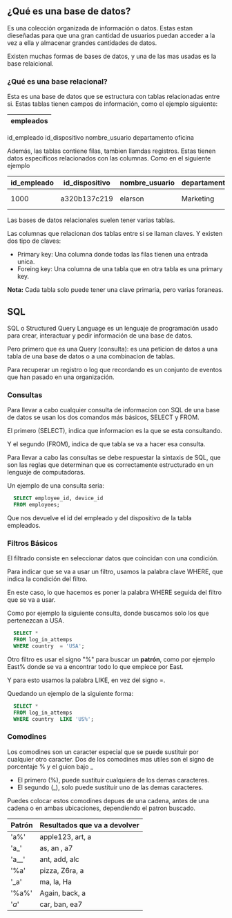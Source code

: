 ## ¿Qué es una base de datos?

Es una colección organizada de información o datos. Estas estan dieseñadas para que una gran cantidad de usuarios puedan acceder a la vez a ella y almacenar grandes cantidades de datos. 

Existen muchas formas de bases de datos, y una de las mas usadas es la base relaicional. 

### ¿Qué es una base relacional?

Esta es una base de datos que se estructura con tablas relacionadas entre si. Estas tablas tienen campos de información, como el ejemplo siguiente: 

|empleados|
|-----------|
id_empleado
id_dispositivo
nombre_usuario
departamento
oficina

Además, las tablas contiene filas, tambien llamdas registros. Estas tienen datos específicos relacionados con las columnas. Como en el siguiente ejemplo

|id_empleado|id_dispositivo| nombre_usuario| departamento| oficina|
|-----------|--------------|----------------|------------|---------|
| 1000 | a320b137c219 | elarson | Marketing | East-170|


Las bases de datos relacionales suelen tener varias tablas. 

Las columnas que relacionan dos tablas entre si se llaman claves. Y existen dos tipo de claves: 
- Primary key: Una columna donde todas las filas tienen una entrada unica.
- Foreing key: Una columna de una tabla que en otra tabla es una primary key.

**Nota:** Cada tabla solo puede tener una clave primaria, pero varias foraneas. 

## SQL

SQL o Structured Query Language es un lenguaje de programación usado para crear, interactuar y pedir información de una base de datos. 

Pero primero que es una Query (consulta): es una peticion de datos a una tabla de una base de datos o a una combinacion de tablas. 

Para recuperar un registro o log que recordando es un conjunto de eventos que han pasado en una organización.

### Consultas 

Para llevar a cabo cualquier consulta de informacion con SQL de una base de datos se usan los dos comandos más básicos, SELECT y FROM. 

El primero (SELECT), indica que informacion es la que se esta consultando. 

Y el segundo (FROM), indica de que tabla se va a hacer esa consulta. 

Para llevar a cabo las consultas se debe respuestar la sintaxis de SQL, que son las reglas que determinan que es correctamente estructurado en un lenguaje de computadoras. 

Un ejemplo de una consulta seria:

~~~SQL
  SELECT employee_id, device_id
  FROM employees;
~~~

Que nos devuelve el id del empleado y del dispositivo de la tabla empleados. 

### Filtros Básicos

El filtrado consiste en seleccionar datos que coincidan con una condición. 

Para indicar que se va a usar un filtro, usamos la palabra clave WHERE, que indica la condición del filtro. 

En este caso, lo que hacemos es poner la palabra WHERE seguida del filtro que se va a usar. 

Como por ejemplo la siguiente consulta, donde buscamos solo los que pertenezcan a USA. 

~~~SQL
  SELECT *
  FROM log_in_attemps
  WHERE country  = 'USA';
~~~

Otro filtro es usar el signo "%" para buscar un **patrón**, como por ejemplo East% donde se va a encontrar todo lo que empiece por East. 

Y para esto usamos la palabra LIKE, en vez del signo =.

Quedando un ejemplo de la siguiente forma: 

~~~SQL
  SELECT *
  FROM log_in_attemps
  WHERE country  LIKE 'US%';
~~~

### Comodines

Los comodines son un caracter especial que se puede sustituir por cualquier otro caracter. Dos de los comodines mas utiles son el signo de porcentaje % y el guion bajo _
- El primero (%), puede sustituir cualquiera de los demas caracteres.
- El segundo (_), solo puede sustituir uno de las demas caracteres.

Puedes colocar estos comodines depues de una cadena, antes de una cadena o en ambas ubicaciones, dependiendo el patron buscado. 

| Patrón | Resultados que va a devolver |
|--------|------------------------------|
| 'a%' | apple123, art, a |
| 'a_' | as, an , a7 |
| 'a__' | ant, add, alc |
| '%a' | pizza, Z6ra, a |
| '_a' | ma, la, Ha |
| '%a%' | Again, back, a |
| '_a_' | car, ban, ea7 |



